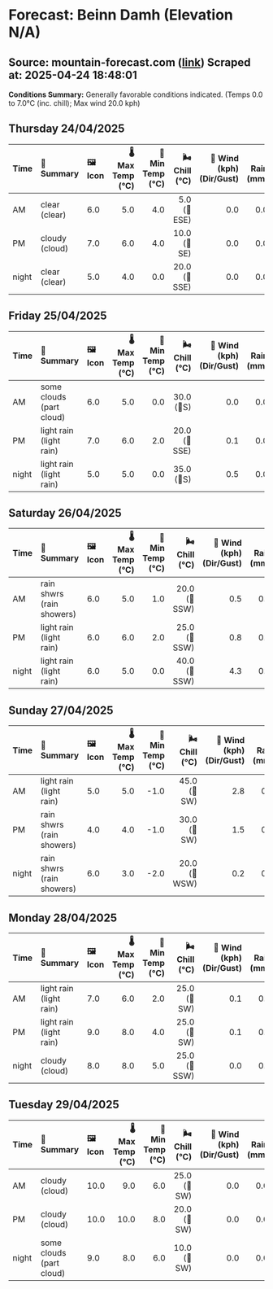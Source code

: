 # Forecast: Beinn Damh (Elevation N/A)
**Source:** mountain-forecast.com ([link](https://www.mountain-forecast.com/peaks/Beinn-Damh/forecasts/903))
**Scraped at:** 2025-04-24 18:48:01
---

**Conditions Summary:** Generally favorable conditions indicated. (Temps 0.0 to 7.0°C (inc. chill); Max wind 20.0 kph)

## Thursday 24/04/2025
| **Time** | **📝 Summary** | **🖼️ Icon** | **🌡️ Max Temp (°C)** | **🥶 Min Temp (°C)** | **🌬️ Chill (°C)** | **💨 Wind (kph) (Dir/Gust)** | **💧 Rain (mm)** | **❄️ Snow (cm)** | **☁️ Cloud Base (m)** | **🧊 Freezing Lvl (m)** |
|:------- |:------- |:----- |--------------: |-------------: |-----------: |---------------------: |---------: |----------: |---------------: |----------------: |
| AM      | clear<br><span class="icon-desc">(clear)</span> | 6.0 | 5.0 | 4.0 | 5.0<br>(🧭ESE) | 0.0 | 0.0 | 750 | 1700 |
| PM      | cloudy<br><span class="icon-desc">(cloud)</span> | 7.0 | 6.0 | 4.0 | 10.0<br>(🧭SE) | 0.0 | 0.0 | 900 | 1850 |
| night   | clear<br><span class="icon-desc">(clear)</span> | 5.0 | 4.0 | 0.0 | 20.0<br>(🧭SSE) | 0.0 | 0.0 | 850 | 1800 |

## Friday 25/04/2025
| **Time** | **📝 Summary** | **🖼️ Icon** | **🌡️ Max Temp (°C)** | **🥶 Min Temp (°C)** | **🌬️ Chill (°C)** | **💨 Wind (kph) (Dir/Gust)** | **💧 Rain (mm)** | **❄️ Snow (cm)** | **☁️ Cloud Base (m)** | **🧊 Freezing Lvl (m)** |
|:------- |:------- |:----- |--------------: |-------------: |-----------: |---------------------: |---------: |----------: |---------------: |----------------: |
| AM      | some clouds<br><span class="icon-desc">(part cloud)</span> | 6.0 | 5.0 | 0.0 | 30.0<br>(🧭S) | 0.0 | 0.0 | - | 1800 |
| PM      | light rain<br><span class="icon-desc">(light rain)</span> | 7.0 | 6.0 | 2.0 | 20.0<br>(🧭SSE) | 0.1 | 0.0 | 850 | 1750 |
| night   | light rain<br><span class="icon-desc">(light rain)</span> | 5.0 | 5.0 | 0.0 | 35.0<br>(🧭S) | 0.5 | 0.0 | 700 | 1800 |

## Saturday 26/04/2025
| **Time** | **📝 Summary** | **🖼️ Icon** | **🌡️ Max Temp (°C)** | **🥶 Min Temp (°C)** | **🌬️ Chill (°C)** | **💨 Wind (kph) (Dir/Gust)** | **💧 Rain (mm)** | **❄️ Snow (cm)** | **☁️ Cloud Base (m)** | **🧊 Freezing Lvl (m)** |
|:------- |:------- |:----- |--------------: |-------------: |-----------: |---------------------: |---------: |----------: |---------------: |----------------: |
| AM      | rain shwrs<br><span class="icon-desc">(rain showers)</span> | 6.0 | 5.0 | 1.0 | 20.0<br>(🧭SSW) | 0.5 | 0.0 | 350 | 1700 |
| PM      | light rain<br><span class="icon-desc">(light rain)</span> | 6.0 | 6.0 | 2.0 | 25.0<br>(🧭SSW) | 0.8 | 0.0 | 500 | 1700 |
| night   | light rain<br><span class="icon-desc">(light rain)</span> | 6.0 | 5.0 | 0.0 | 40.0<br>(🧭SSW) | 4.3 | 0.0 | 750 | 1950 |

## Sunday 27/04/2025
| **Time** | **📝 Summary** | **🖼️ Icon** | **🌡️ Max Temp (°C)** | **🥶 Min Temp (°C)** | **🌬️ Chill (°C)** | **💨 Wind (kph) (Dir/Gust)** | **💧 Rain (mm)** | **❄️ Snow (cm)** | **☁️ Cloud Base (m)** | **🧊 Freezing Lvl (m)** |
|:------- |:------- |:----- |--------------: |-------------: |-----------: |---------------------: |---------: |----------: |---------------: |----------------: |
| AM      | light rain<br><span class="icon-desc">(light rain)</span> | 5.0 | 5.0 | -1.0 | 45.0<br>(🧭SW) | 2.8 | 0.0 | 250 | 1800 |
| PM      | rain shwrs<br><span class="icon-desc">(rain showers)</span> | 4.0 | 4.0 | -1.0 | 30.0<br>(🧭SW) | 1.5 | 0.0 | 250 | 1450 |
| night   | rain shwrs<br><span class="icon-desc">(rain showers)</span> | 6.0 | 3.0 | -2.0 | 20.0<br>(🧭WSW) | 0.2 | 0.0 | 600 | 1600 |

## Monday 28/04/2025
| **Time** | **📝 Summary** | **🖼️ Icon** | **🌡️ Max Temp (°C)** | **🥶 Min Temp (°C)** | **🌬️ Chill (°C)** | **💨 Wind (kph) (Dir/Gust)** | **💧 Rain (mm)** | **❄️ Snow (cm)** | **☁️ Cloud Base (m)** | **🧊 Freezing Lvl (m)** |
|:------- |:------- |:----- |--------------: |-------------: |-----------: |---------------------: |---------: |----------: |---------------: |----------------: |
| AM      | light rain<br><span class="icon-desc">(light rain)</span> | 7.0 | 6.0 | 2.0 | 25.0<br>(🧭SW) | 0.1 | 0.0 | 400 | 2150 |
| PM      | light rain<br><span class="icon-desc">(light rain)</span> | 9.0 | 8.0 | 4.0 | 25.0<br>(🧭SW) | 0.1 | 0.0 | 550 | 2250 |
| night   | cloudy<br><span class="icon-desc">(cloud)</span> | 8.0 | 8.0 | 5.0 | 25.0<br>(🧭SSW) | 0.0 | 0.0 | 2600 | 2450 |

## Tuesday 29/04/2025
| **Time** | **📝 Summary** | **🖼️ Icon** | **🌡️ Max Temp (°C)** | **🥶 Min Temp (°C)** | **🌬️ Chill (°C)** | **💨 Wind (kph) (Dir/Gust)** | **💧 Rain (mm)** | **❄️ Snow (cm)** | **☁️ Cloud Base (m)** | **🧊 Freezing Lvl (m)** |
|:------- |:------- |:----- |--------------: |-------------: |-----------: |---------------------: |---------: |----------: |---------------: |----------------: |
| AM      | cloudy<br><span class="icon-desc">(cloud)</span> | 10.0 | 9.0 | 6.0 | 25.0<br>(🧭SW) | 0.0 | 0.0 | 6300 | 2700 |
| PM      | cloudy<br><span class="icon-desc">(cloud)</span> | 10.0 | 10.0 | 8.0 | 20.0<br>(🧭SW) | 0.0 | 0.0 | 6300 | 2700 |
| night   | some clouds<br><span class="icon-desc">(part cloud)</span> | 9.0 | 8.0 | 6.0 | 10.0<br>(🧭SW) | 0.0 | 0.0 | 6400 | 2700 |